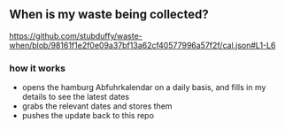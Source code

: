 ## When is my waste being collected?
  https://github.com/stubduffy/waste-when/blob/98161f1e2f0e09a37bf13a62cf40577996a57f2f/cal.json#L1-L6
  
  ### how it works
  - opens the hamburg Abfuhrkalendar on a daily basis, and fills in my details to see the latest dates
  - grabs the relevant dates and stores them
  - pushes the update back to this repo
  
